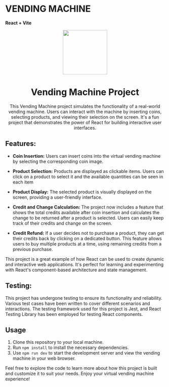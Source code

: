 # VENDING MACHINE

**React + Vite**

<p align="center">
    <a href="https://github.com/NataliaMarin490/vending-machine">
        <img src="../vending-machine/src/assets/vending-machine.png" height="140">
    </a>
</p>
<h1 align="center">Vending Machine Project</h1>
<p align="center">
  This Vending Machine project simulates the functionality of a real-world vending machine. Users can interact with the machine by inserting coins, selecting products, and viewing their selection on the screen. It's a fun project that demonstrates the power of React for building interactive user interfaces.
</p>

## Features:

- **Coin Insertion:** Users can insert coins into the virtual vending machine by selecting the corresponding coin image.

- **Product Selection:** Products are displayed as clickable items. Users can click on a product to select it and the available quantities can be seen in each item

- **Product Display:** The selected product is visually displayed on the screen, providing a user-friendly interface.

- **Credit and Change Calculation:** The project now includes a feature that shows the total credits available after coin insertion and calculates the change to be returned after a product is selected. Users can easily keep track of their credits and change on the screen.

 - **Credit Refund:** If a user decides not to purchase a product, they can get their credits back by clicking on a dedicated button. This feature allows users to buy multiple products at a time, using remaining credits from a previous purchase.

This project is a great example of how React can be used to create dynamic and interactive web applications. It's perfect for learning and experimenting with React's component-based architecture and state management.

## Testing:

This project has undergone testing to ensure its functionality and reliability. Various test cases have been written to cover different scenarios and interactions. The testing framework used for this project is Jest, and React Testing Library has been employed for testing React components.

## Usage

 1. Clone this repository to your local machine.
 2. Run `npm install` to install the necessary dependencies.
 3. Use `npm run dev` to start the development server and view the vending machine in your web browser.
 
Feel free to explore the code to learn more about how this project is built and customize it to suit your needs. Enjoy your virtual vending machine experience!
